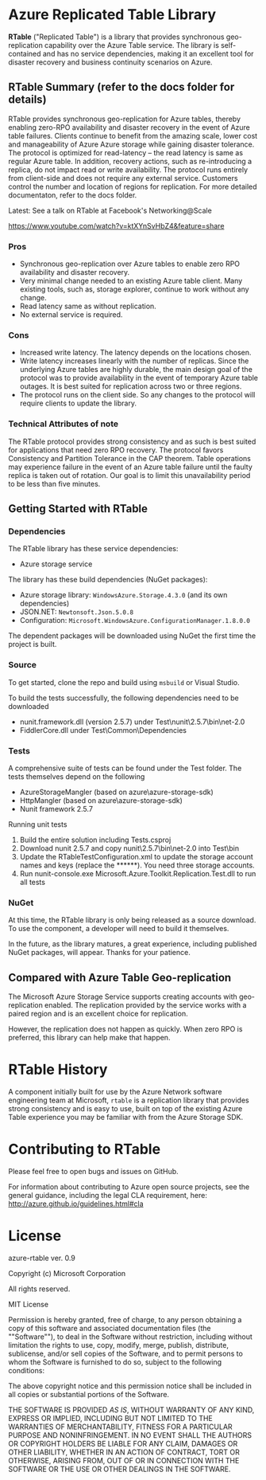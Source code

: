 ﻿# Azure Replicated Table Library

__RTable__ ("Replicated Table") is a library that provides synchronous geo-replication 
capability over the Azure Table service. The library is self-contained and has no service 
dependencies, making it an excellent tool for disaster recovery and business continuity 
scenarios on Azure.

## RTable Summary (refer to the docs folder for details)

RTable provides synchronous geo-replication for Azure tables, thereby enabling 
zero-RPO availability and disaster recovery in the event of Azure table failures. Clients 
continue to benefit from the amazing scale, lower cost and manageability of Azure Azure 
storage while gaining disaster tolerance. The protocol is optimized for read-latency – 
the read latency is same as regular Azure table. In addition, recovery actions, such as 
re-introducing a replica, do not impact read or write availability. The protocol runs 
entirely from client-side and does not require any external service. Customers control 
the number and location of regions for replication. For more detailed documentaton, refer to the docs folder.

Latest: See a talk on RTable at Facebook's Networking@Scale

https://www.youtube.com/watch?v=ktXYnSvHbZ4&feature=share

### Pros

- Synchronous geo-replication over Azure tables to enable zero RPO availability and 
  disaster recovery.
- Very minimal change needed to an existing Azure table client. Many existing tools, 
  such as, storage explorer, continue to work without any change.
- Read latency same as without replication.
- No external service is required.

### Cons

- Increased write latency. The latency depends on the locations chosen.
- Write latency increases linearly with the number of replicas. Since the underlying 
  Azure tables are highly durable, the main design goal of the protocol was to provide 
  availability in the event of temporary Azure table outages. It is best suited for 
  replication across two or three regions.
- The protocol runs on the client side. So any changes to the protocol will require 
  clients to update the library.

### Technical Attributes of note

The RTable protocol provides strong consistency and as such is best suited for applications that need zero RPO recovery. The protocol favors Consistency and Partition Tolerance in the CAP theorem. Table operations may experience failure in the event of an Azure table failure until the faulty replica is taken out of rotation. Our goal is to limit this unavailability period to be less than five minutes.

## Getting Started with RTable

### Dependencies

The RTable library has these service dependencies:

- Azure storage service

The library has these build dependencies (NuGet packages):

- Azure storage library: `WindowsAzure.Storage.4.3.0` (and its own dependencies)
- JSON.NET: `Newtonsoft.Json.5.0.8`
- Configuration: `Microsoft.WindowsAzure.ConfigurationManager.1.8.0.0`

The dependent packages will be downloaded using NuGet the first time the project 
is built.

### Source

To get started, clone the repo and build using `msbuild` or Visual Studio.

To build the tests successfully, the following dependencies need to be downloaded

- nunit.framework.dll (version 2.5.7) under Test\nunit\2.5.7\bin\net-2.0
- FiddlerCore.dll under Test\Common\Dependencies

### Tests
A comprehensive suite of tests can be found under the Test folder. The tests themselves depend on the following

- AzureStorageMangler (based on azure\azure-storage-sdk)
- HttpMangler (based on azure\azure-storage-sdk)
- Nunit framework 2.5.7

Running unit tests

1. Build the entire solution including Tests.csproj
2. Download nunit 2.5.7 and copy nunit\2.5.7\bin\net-2.0 into Test\bin
3. Update the RTableTestConfiguration.xml to update the storage account names and keys (replace the ******). You need three storage accounts.
4. Run nunit-console.exe Microsoft.Azure.Toolkit.Replication.Test.dll to run all tests

### NuGet

At this time, the RTable library is only being released as a source download. To use 
the component, a developer will need to build it themselves.

In the future, as the library matures, a great experience, including published 
NuGet packages, will appear. Thanks for your patience.

## Compared with Azure Table Geo-replication

The Microsoft Azure Storage Service supports creating accounts with geo-replication 
enabled. The replication provided by the service works with a paired region and is 
an excellent choice for replication.

However, the replication does not happen as quickly. When zero RPO is preferred, this 
library can help make that happen.

# RTable History

A component initially built for use by the Azure Network software engineering team 
at Microsoft, `rtable` is a replication library that provides strong consistency and 
is easy to use, built on top of the existing Azure Table experience you may be 
familiar with from the Azure Storage SDK.

# Contributing to RTable

Please feel free to open bugs and issues on GitHub.

For information about contributing to Azure open source projects, see the general 
guidance, including the legal CLA requirement, here: http://azure.github.io/guidelines.html#cla

# License

azure-rtable ver. 0.9

Copyright (c) Microsoft Corporation

All rights reserved. 

MIT License

Permission is hereby granted, free of charge, to any person obtaining a copy of this software and associated documentation files (the ""Software""), to deal in the Software without restriction, including without limitation the rights to use, copy, modify, merge, publish, distribute, sublicense, and/or sell copies of the Software, and to permit persons to whom the Software is furnished to do so, subject to the following conditions:

The above copyright notice and this permission notice shall be included in all copies or substantial portions of the Software.

THE SOFTWARE IS PROVIDED *AS IS*, WITHOUT WARRANTY OF ANY KIND, EXPRESS OR IMPLIED, INCLUDING BUT NOT LIMITED TO THE WARRANTIES OF MERCHANTABILITY, FITNESS FOR A PARTICULAR PURPOSE AND NONINFRINGEMENT. IN NO EVENT SHALL THE AUTHORS OR COPYRIGHT HOLDERS BE LIABLE FOR ANY CLAIM, DAMAGES OR OTHER LIABILITY, WHETHER IN AN ACTION OF CONTRACT, TORT OR OTHERWISE, ARISING FROM, OUT OF OR IN CONNECTION WITH THE SOFTWARE OR THE USE OR OTHER DEALINGS IN THE SOFTWARE.

